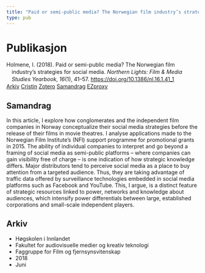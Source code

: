 ```yaml
---
title: "Paid or semi-public media? The Norwegian film industry’s strategies for social media"
type: pub
---
```

<h1>Publikasjon</h1>
<article id="csl-bib-container-YAZ9TMYN" class="csl-bib-container">
  <div class="csl-bib-body" style="line-height: 1.35; padding-left: 1em; text-indent:-1em;">
  <div class="csl-entry">Holmene, I. (2018). Paid or semi-public media? The Norwegian film industry&#x2019;s strategies for social media. <i>Northern Lights: Film &amp; Media Studies Yearbook</i>, <i>16</i>(1), 41&#x2013;57. <a href="https://doi.org/10.1386/nl.16.1.41_1">https://doi.org/10.1386/nl.16.1.41_1</a></div>
</div>
  <div class="csl-bib-buttons">
    <a href="#taxonomy-article-YAZ9TMYN" class="csl-bib-button">Arkiv</a>
    <a href="https://app.cristin.no/results/show.jsf?id=1590506" alt="Cristin URL" class="csl-bib-button">Cristin</a>
    <a href="http://zotero.org/groups/5022929/items/YAZ9TMYN" alt="Zotero URL" class="csl-bib-button">Zotero</a>
    <a href="#abstract-article-YAZ9TMYN" class="csl-bib-button">Samandrag</a>
    <a href="http://ezproxy.inn.no/login?url=https://doi.org/10.1386/nl.16.1.41_1" class="csl-bib-button">EZproxy</a>
  </div>
  <div id="csl-bib-meta-container-YAZ9TMYN"></div>
</article>
<div id="csl-bib-meta-YAZ9TMYN" class="csl-bib-meta">
  <article id="abstract-article-YAZ9TMYN" class="abstract-article">
    <h1>Samandrag</h1>
    In this article, I explore how conglomerates and the independent film companies in Norway conceptualize their social media strategies before the release of their films in movie theatres. I analyse applications made to the Norwegian Film Institute’s (NFI) support programme for promotional grants in 2015. The ability of individual companies to interpret and go beyond a framing of social media as semi-public platforms – where companies can gain visibility free of charge – is one indication of how strategic knowledge differs. Major distributors tend to perceive social media as a place to buy attention from a targeted audience. Thus, they are taking advantage of traffic data offered by surveillance technologies embedded in social media platforms such as Facebook and YouTube. This, I argue, is a distinct feature of strategic resources linked to power, networks and knowledge about audiences, which intensify power differentials between large, established corporations and small-scale independent players.
  </article>
  <article id="taxonomy-article-YAZ9TMYN" class="taxonomy-article">
    <h1>Arkiv</h1>
    <ul>
      <li>Høgskolen i Innlandet</li>
      <li>Fakultet for audiovisuelle medier og kreativ teknologi</li>
      <li>Faggruppe for Film og fjernsynsvitenskap</li>
      <li>2018</li>
      <li>Juni</li>
    </ul>
  </article>
</div>
